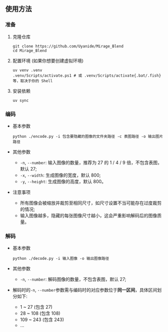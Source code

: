 ## 使用方法

### 准备

1. 克隆仓库

   ```
   git clone https://github.com/Uyanide/Mirage_Blend
   cd Mirage_Blend
   ```

2. 配置环境 (如果你想要创建虚拟环境)

   ```
   uv venv .venv
   .venv/Scripts/activate.ps1 # 或 .venv/Scripts/activate{.bat/.fish} 等，取决于你的 Shell
   ```

3. 安装依赖

   ```
   uv sync
   ```

### 编码

- 基本参数

  ```
  python ./encode.py -i 包含要隐藏的图像的文件夹路径 -c 表图路径 -o 输出图片路径
  ```

- 其他参数

  - `-n`, `--number`: 输入图像的数量，推荐为 27 的 1 / 4 / 9 倍，不包含表图，默认 27;
  - `-x`, `--width`: 生成图像的宽度，默认 800;
  - `-y`, `--height`: 生成图像的高度，默认 800。

- 注意事项

  - 所有图像会被缩放并裁剪至相同尺寸，如尺寸设置不当可能存在过度裁剪的情况;
  - 输入图像越多，隐藏的每张图像尺寸越小，这会严重影响解码后的图像质量。

### 解码

- 基本参数

  ```
  python ./decode.py -i 输入图像 -o 输出图像路径
  ```

- 其他参数

  - `-n`, `--number`: 解码图像的数量，不包含表图，默认 27;

- 解码时的`-n`, `--number`参数需与编码时的对应参数位于**同一区间**，具体区间划分如下:

  - 1 ~ 27 (包含 27)
  - 28 ~ 108 (包含 108)
  - 109 ~ 243 (包含 243)
  - ...
